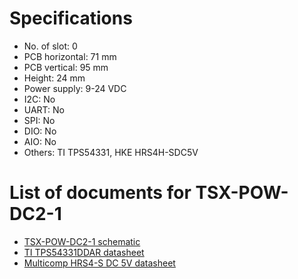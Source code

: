 # Specifications
- No. of slot: 0
- PCB horizontal: 71 mm
- PCB vertical: 95 mm
- Height: 24 mm
- Power supply: 9-24 VDC
- I2C: No
- UART: No
- SPI: No
- DIO: No
- AIO: No
- Others: TI TPS54331, HKE HRS4H-SDC5V

# List of documents for TSX-POW-DC2-1
- [TSX-POW-DC2-1 schematic](TSX-POW-DC2-1_SCH.pdf)
- [TI TPS54331DDAR datasheet](https://www.ti.com/lit/ds/symlink/tps54331.pdf)
- [Multicomp HRS4-S DC 5V datasheet](http://www.farnell.com/datasheets/3176360.pdf)
